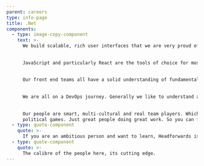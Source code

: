 ```yaml
---
parent: careers
type: info-page
title: .Net
components:
  - type: image-copy-component
    text: >-
      We build scalable, rich user interfaces that we are very proud of.
      
      
      JavaScript and particularly React are the tools of choice for most front ends across our applications. We hire people who are experienced with JavaScript frameworks such as React/Backbone.js, but we also understandthat some people haven’t yet used these frameworks but can bring valuable insight. If you are willing to learn then we’d love to hear from you.
      
      
      Our front end teams all have a solid understanding of fundamental web technologies - HTML, CSS, JavaScript – as you’d expect. We use Git or similar for version control.
      
      
      We are all on a DevOps journey. Generally we like to understand and have an interest in the machine that the software sits on. If you are interested in Continuous Delivery and bleeding the edges of your experience then you will fit in well here. We are working with some pretty exciting technologies, which we don’t expect you to have experience of however if you do, it would be a bonus. For exampleDocker, Kafka and Jenkins.
      
      
      Our people are smart, multi-cultural and real team players. Which means you can keep learning, taking up new challenges and really stretching yourself. All in a team-first environment, where there are no egos or 
      political games. Just great people doing great work. So you can focus on what you do best –tackling real challenges head-on.
  - type: quote-component
    quote: >-
      If you are an ambitious person and want to learn, Headforwards is a good place to do that. You can learn off the people around you. There is a high skill level.
  - type: quote-component
    quote: >-
      The calibre of the people here, its cutting edge.
---
```

